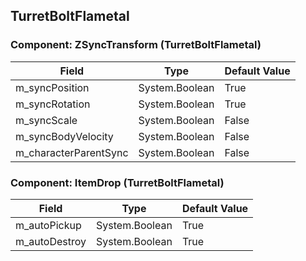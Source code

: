 ## TurretBoltFlametal

### Component: ZSyncTransform (TurretBoltFlametal)

|Field|Type|Default Value|
|-----|----|-------------|
|m_syncPosition|System.Boolean|True|
|m_syncRotation|System.Boolean|True|
|m_syncScale|System.Boolean|False|
|m_syncBodyVelocity|System.Boolean|False|
|m_characterParentSync|System.Boolean|False|

### Component: ItemDrop (TurretBoltFlametal)

|Field|Type|Default Value|
|-----|----|-------------|
|m_autoPickup|System.Boolean|True|
|m_autoDestroy|System.Boolean|True|

